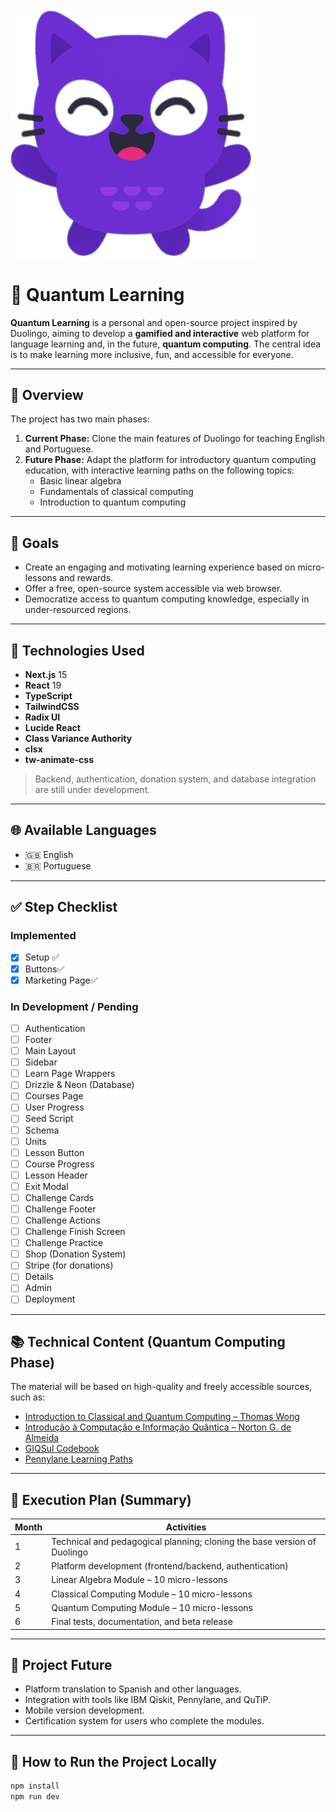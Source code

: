 <img src="cat.png" alt="Cat Icon" width="400" />


# 🧠 Quantum Learning

**Quantum Learning** is a personal and open-source project inspired by Duolingo, aiming to develop a **gamified and interactive** web platform for language learning and, in the future, **quantum computing**. The central idea is to make learning more inclusive, fun, and accessible for everyone.

---

## 🎯 Overview

The project has two main phases:

1. **Current Phase:** Clone the main features of Duolingo for teaching English and Portuguese.
2. **Future Phase:** Adapt the platform for introductory quantum computing education, with interactive learning paths on the following topics:
   - Basic linear algebra
   - Fundamentals of classical computing
   - Introduction to quantum computing

---

## 🚀 Goals

- Create an engaging and motivating learning experience based on micro-lessons and rewards.
- Offer a free, open-source system accessible via web browser.
- Democratize access to quantum computing knowledge, especially in under-resourced regions.

---

## 🧰 Technologies Used

- **Next.js** 15
- **React** 19
- **TypeScript**
- **TailwindCSS**
- **Radix UI**
- **Lucide React**
- **Class Variance Authority**
- **clsx**
- **tw-animate-css**

> Backend, authentication, donation system, and database integration are still under development.

---

## 🌐 Available Languages

- 🇬🇧 English  
- 🇧🇷 Portuguese

---

## ✅ Step Checklist

### Implemented
- [x] Setup ✅
- [x] Buttons✅
- [x] Marketing Page✅

### In Development / Pending
- [ ] Authentication
- [ ] Footer
- [ ] Main Layout
- [ ] Sidebar
- [ ] Learn Page Wrappers
- [ ] Drizzle & Neon (Database)
- [ ] Courses Page
- [ ] User Progress
- [ ] Seed Script
- [ ] Schema
- [ ] Units
- [ ] Lesson Button
- [ ] Course Progress
- [ ] Lesson Header
- [ ] Exit Modal
- [ ] Challenge Cards
- [ ] Challenge Footer
- [ ] Challenge Actions
- [ ] Challenge Finish Screen
- [ ] Challenge Practice
- [ ] Shop (Donation System)
- [ ] Stripe (for donations)
- [ ] Details
- [ ] Admin
- [ ] Deployment

---

## 📚 Technical Content (Quantum Computing Phase)

The material will be based on high-quality and freely accessible sources, such as:

- [Introduction to Classical and Quantum Computing – Thomas Wong](https://www.thomaswong.net)
- [Introdução à Computação e Informação Quântica – Norton G. de Almeida](https://a.co/d/97aiWpu)
- [GIQSul Codebook](https://aprenda.quantumket.org)
- [Pennylane Learning Paths](https://pennylane.ai/codebook/learning-paths)

---

## 📆 Execution Plan (Summary)

| Month | Activities |
|-------|------------|
| 1 | Technical and pedagogical planning; cloning the base version of Duolingo |
| 2 | Platform development (frontend/backend, authentication) |
| 3 | Linear Algebra Module – 10 micro-lessons |
| 4 | Classical Computing Module – 10 micro-lessons |
| 5 | Quantum Computing Module – 10 micro-lessons |
| 6 | Final tests, documentation, and beta release |

---

## 🔮 Project Future

- Platform translation to Spanish and other languages.
- Integration with tools like IBM Qiskit, Pennylane, and QuTiP.
- Mobile version development.
- Certification system for users who complete the modules.

---

## 🧪 How to Run the Project Locally

```bash
npm install
npm run dev
```
